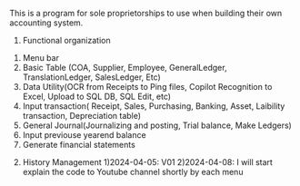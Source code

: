 This is a program for sole proprietorships to use when building their own accounting system. 
1. Functional organization
 1) Menu bar
 2) Basic Table (COA, Supplier, Employee, GeneralLedger, TranslationLedger, SalesLedger, Etc)
 3) Data Utility(OCR from Receipts to Ping files, Copilot Recognition to Excel, Upload to SQL DB, SQL Edit, etc)
 4) Input transaction( Receipt, Sales, Purchasing, Banking, Asset, Laibility transaction, Depreciation table)
 5) General Journal(Journalizing and posting, Trial balance, Make Ledgers)
 6) Input previouse yearend balance  
 7) Generate financial statements

2. History Management
 1)2024-04-05: V01
 2)2024-04-08: I will start explain the code to Youtube channel shortly by each menu
